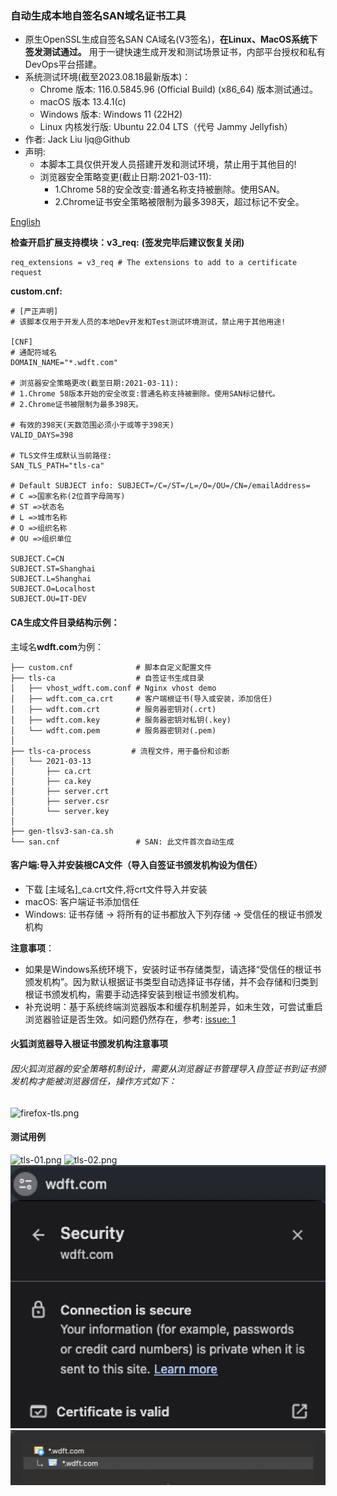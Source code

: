 ### 自动生成本地自签名SAN域名证书工具

- 原生OpenSSL生成自签名SAN CA域名(V3签名)，**在Linux、MacOS系统下签发测试通过。**
  用于一键快速生成开发和测试场景证书，内部平台授权和私有DevOps平台搭建。
- 系统测试环境(截至2023.08.18最新版本)：
  - Chrome 版本: 116.0.5845.96 (Official Build) (x86_64) 版本测试通过。
  - macOS 版本 13.4.1(c)
  - Windows 版本: Windows 11 (22H2)
  - Linux 内核发行版: Ubuntu 22.04 LTS（代号 Jammy Jellyfish）
- 作者: Jack Liu ljq@Github
- 声明:
  - 本脚本工具仅供开发人员搭建开发和测试环境，禁止用于其他目的!
  - 浏览器安全策略变更(截止日期:2021-03-11):
    - 1.Chrome 58的安全改变:普通名称支持被删除。使用SAN。
    - 2.Chrome证书安全策略被限制为最多398天，超过标记不安全。

[English](https://github.com/ljq/gen-tlsv3-san-ca)

**检查开启扩展支持模块：v3_req:**
**(签发完毕后建议恢复关闭)**

```
req_extensions = v3_req # The extensions to add to a certificate request
```

**custom.cnf:**

```
# [严正声明]
# 该脚本仅用于开发人员的本地Dev开发和Test测试环境测试，禁止用于其他用途!

[CNF]
# 通配符域名
DOMAIN_NAME="*.wdft.com"

# 浏览器安全策略更改(截至日期:2021-03-11):
# 1.Chrome 58版本开始的安全改变:普通名称支持被删除。使用SAN标记替代。
# 2.Chrome证书被限制为最多398天。

# 有效的398天(天数范围必须小于或等于398天)
VALID_DAYS=398

# TLS文件生成默认当前路径:
SAN_TLS_PATH="tls-ca"

# Default SUBJECT info: SUBJECT=/C=/ST=/L=/O=/OU=/CN=/emailAddress=
# C =>国家名称(2位首字母简写)
# ST =>状态名
# L =>城市名称
# O =>组织名称
# OU =>组织单位

SUBJECT.C=CN
SUBJECT.ST=Shanghai
SUBJECT.L=Shanghai
SUBJECT.O=Localhost
SUBJECT.OU=IT-DEV
```

#### CA生成文件目录结构示例：

主域名**wdft.com**为例：

```
├── custom.cnf              # 脚本自定义配置文件
├── tls-ca                  # 自签证书生成目录
│   ├── vhost_wdft.com.conf # Nginx vhost demo
│   ├── wdft.com_ca.crt     # 客户端根证书(导入或安装，添加信任)
│   ├── wdft.com.crt        # 服务器密钥对(.crt)
│   ├── wdft.com.key        # 服务器密钥对私钥(.key)
│   └── wdft.com.pem        # 服务器密钥对(.pem)
│
├── tls-ca-process         # 流程文件，用于备份和诊断
│   └── 2021-03-13
│       ├── ca.crt
│       ├── ca.key
│       ├── server.crt
│       ├── server.csr
│       └── server.key
│
├── gen-tlsv3-san-ca.sh
└── san.cnf                 # SAN: 此文件首次自动生成
```

#### 客户端:导入并安装根CA文件（导入自签证书颁发机构设为信任）

- 下载 [主域名]\_ca.crt文件,将crt文件导入并安装
- macOS: 客户端证书添加信任
- Windows: 证书存储 -> 将所有的证书都放入下列存储 -> 受信任的根证书颁发机构

**注意事项**：

- 如果是Windows系统环境下，安装时证书存储类型，请选择“受信任的根证书颁发机构”。因为默认根据证书类型自动选择证书存储，并不会存储和归类到根证书颁发机构，需要手动选择安装到根证书颁发机构。
- 补充说明：基于系统终端浏览器版本和缓存机制差异，如未生效，可尝试重启浏览器验证是否生效。如问题仍然存在，参考:
  [issue: 1](https://github.com/ljq/gen-tlsv3-san-ca/issues/1)

#### 火狐浏览器导入根证书颁发机构注意事项

###### 因火狐浏览器的安全策略机制设计，需要从浏览器证书管理导入自签证书到证书颁发机构才能被浏览器信任，操作方式如下：

![firefox-tls.png](https://github.com/ljq/gen-tlsv3-san-ca/blob/main/images/firefox-tls.png)

#### 测试用例

![tls-01.png](https://github.com/ljq/gen-tlsv3-san-ca/blob/main/images/tls-01.png)
![tls-02.png](https://github.com/ljq/gen-tlsv3-san-ca/blob/main/images/tls-02.png)
![tls-03.png](https://github.com/ljq/gen-tlsv3-san-ca/blob/main/images/tls-03.png)
![tls-04.png](https://github.com/ljq/gen-tlsv3-san-ca/blob/main/images/tls-04.png)
